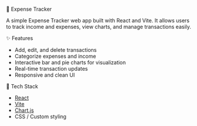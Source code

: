 💸 Expense Tracker

A simple Expense Tracker web app built with React and Vite. It allows users to track income and expenses, view charts, and manage transactions easily.

✨ Features

- Add, edit, and delete transactions
- Categorize expenses and income
- Interactive bar and pie charts for visualization
- Real-time transaction updates
- Responsive and clean UI

🔧 Tech Stack

- [React](https://reactjs.org/)
- [Vite](https://vitejs.dev/)
- [Chart.js](https://www.chartjs.org/)
- CSS / Custom styling

